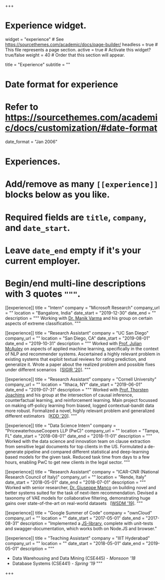 +++
# Experience widget.
widget = "experience"  # See https://sourcethemes.com/academic/docs/page-builder/
headless = true  # This file represents a page section.
active = true  # Activate this widget? true/false
weight = 40  # Order that this section will appear.

title = "Experience"
subtitle = ""

# Date format for experience
#   Refer to https://sourcethemes.com/academic/docs/customization/#date-format
date_format = "Jan 2006"

# Experiences.
#   Add/remove as many `[[experience]]` blocks below as you like.
#   Required fields are `title`, `company`, and `date_start`.
#   Leave `date_end` empty if it's your current employer.
#   Begin/end multi-line descriptions with 3 quotes `"""`.
[[experience]]
  title = "Intern"
  company = "Microsoft Research"
  company_url = ""
  location = "Bangalore, India"
  date_start = "2019-12-30"
  date_end = ""
  description = """
  Working with [Dr. Manik Varma](http://manikvarma.org/) and his group on certain aspects of extreme classification.
  """

[[experience]]
  title = "Research Assistant"
  company = "UC San Diego"
  company_url = ""
  location = "San Diego, CA"
  date_start = "2019-08-01"
  date_end = "2019-10-31"
  description = """
  Worked with [Prof. Julian McAuley](https://cseweb.ucsd.edu/~jmcauley/) on aspects of applied machine learning, specifically in the context of NLP and recommender systems. Ascertained a highly relevant problem in existing systems that exploit textual reviews for rating prediction, and generalize it. Wrote a paper about the realized problem and possible fixes under different scenarios &nbsp; [[SIGIR '20]](https://cseweb.ucsd.edu/~jmcauley/pdfs/sigir20.pdf).
  """

[[experience]]
  title = "Research Assistant"
  company = "Cornell University"
  company_url = ""
  location = "Ithaca, NY"
  date_start = "2019-06-01"
  date_end = "2019-07-31"
  description = """
  Worked with [Prof. Thorsten Joachims](http://www.cs.cornell.edu/people/tj/) and his group at the intersection of causal inference, counterfactual learning, and reinforcement learning. Main project focussed on making off-policy learning from biased, logged contextual-bandit data more robust. Formalized a novel, highly relevant problem and generalized different estimators &nbsp; [[KDD '20]](https://openreview.net/attachment?id=SklcyJBtvB&name=original_pdf).
  """

[[experience]]
  title = "Data Science Intern"
  company = "PricewaterhouseCoopers LLP (PwC)"
  company_url = ""
  location = "Tampa, FL"
  date_start = "2018-08-01"
  date_end = "2018-11-01"
  description = """
  Worked with the data science and innovation team on clause extraction from sensitive legal documents for top clients in the US. Formulated a de-generate pipeline and compared different statistical and deep-learning based models for the given task. Reduced task time from days to a few hours, enabling PwC to get new clients in the legal sector.
  """

[[experience]]
  title = "Research Assistant"
  company = "ICAR-CNR (National Research Council of Italy)"
  company_url = ""
  location = "Rende, Italy"
  date_start = "2018-05-01"
  date_end = "2018-07-01"
  description = """
  Worked with senior researcher, [Dr. Giuseppe Manco](https://gmanco.github.io/) on building novel and better systems suited for the task of next-item recommendation. Devised a taxonomy of VAE models for collaborative filtering, demonstrating huge gains over state-of-the-art on real-world datasets &nbsp; [[WSDM '19]](https://doi.org/10.1145/3289600.3291007).
  """

[[experience]]
  title = "Google Summer of Code"
  company = "ownCloud"
  company_url = ""
  location = ""
  date_start = "2017-05-01"
  date_end = "2017-08-31"
  description = "Implemented a [JS-library](https://github.com/owncloud/owncloud-sdk), complete with unit-tests and swagger-documentation, which works both on Node.JS and browser."

[[experience]]
  title = "Teaching Assistant"
  company = "IIIT Hyderabad"
  company_url = ""
  location = ""
  date_start = "2018-05-01"
  date_end = "2019-05-01"
  description = """
  * Data Warehousing and Data Mining (CSE445) - *Monsoon '18*
  * Database Systems (CSE441) - *Spring '19*
  """

+++
